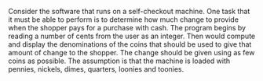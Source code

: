 Consider the software that runs on a self-checkout machine. One task that it must be able to perform is to determine how much change to provide when the shopper pays for a purchase with cash.
The program begins by reading a number of cents from the user as an integer. Then would compute and display the denominations of the coins that should be used to give that amount of change to the shopper. The change should 
be given using as few coins as possible. The assumption is that the machine is loaded with pennies, nickels, dimes, quarters, loonies and toonies.
